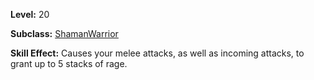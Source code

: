 <!-- TITLE: Skill: Rage -->
<!-- SUBTITLE:  -->

**Level:** 20

**Subclass:** [Shaman](shaman)[Warrior](warrior)

**Skill Effect:** Causes your melee attacks, as well as incoming attacks, to grant up to 5 stacks of rage.